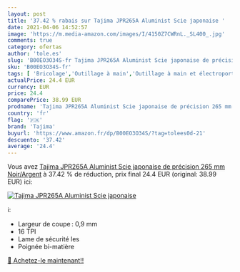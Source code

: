 ```yaml
---
layout: post
title: '37.42 % rabais sur Tajima JPR265A Aluminist Scie japonaise '
date: 2021-04-06 14:52:57
image: 'https://m.media-amazon.com/images/I/4150Z7CWRnL._SL400_.jpg'
comments: true
category: ofertas
author: 'tole.es'
slug: 'B00EO3O34S-fr Tajima JPR265A Aluminist Scie japonaise de précision 265...'
sku: 'B00EO3O34S-fr'
tags: [ 'Bricolage','Outillage à main','Outillage à main et électroportatif','Scies et accessoires','Scies à coupe fine','tajima', ]
actualPrice: 24.4 EUR
currency: EUR
price: 24.4
comparePrice: 38.99 EUR
prodname: 'Tajima JPR265A Aluminist Scie japonaise de précision 265 mm  Noir/Argent'
country: 'fr'
flag: '🇫🇷'
brand: 'Tajima'
buyurl: 'https://www.amazon.fr/dp/B00EO3O34S/?tag=tolees0d-21'
descuento: '37.42'
average: '24.4'
---
```


Vous avez [Tajima JPR265A Aluminist Scie japonaise de précision 265 mm  Noir/Argent](https://www.amazon.fr/dp/B00EO3O34S/?tag=tolees0d-21)  à  37.42 % de réduction, prix final  24.4 EUR (original: 38.99 EUR) ici:

[![Tajima JPR265A Aluminist Scie japonaise ](https://m.media-amazon.com/images/I/4150Z7CWRnL._SL400_.jpg)](https://www.amazon.fr/dp/B00EO3O34S/?tag=tolees0d-21)

ℹ️:

- Largeur de coupe : 0,9 mm
- 16 TPI
- Lame de sécurité les
- Poignée bi-matière

[🛒 Achetez-le maintenant!!](https://www.amazon.fr/dp/B00EO3O34S/?tag=tolees0d-21)
